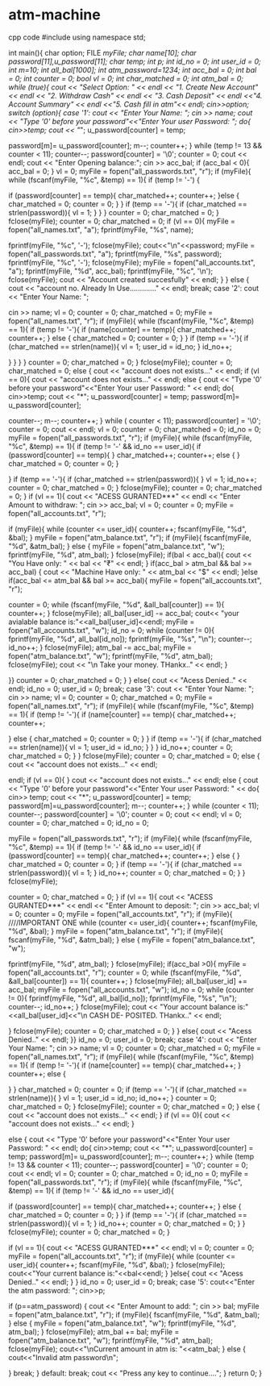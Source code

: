 # atm-machine
cpp code 
#include<iostream> using namespace std;

 int main(){
 char option;
FILE *myFile;
char name[10];
char password[11],u_password[11];
char temp;
int p;
int id_no = 0;
int user_id = 0;
int m=10;
int all_bal[1000];
int atm_password=1234;
int acc_bal = 0;
int bal = 0;
int counter = 0;
bool vl = 0;
int char_matched = 0;
int atm_bal = 0;
  while (true){
 cout << "Select Option: "
 << endl << "1. Create New Account"
 << endl << "2. Withdraw Cash"
 << endl << "3. Cash Deposit"
 << endl <<"4. Account Summary"
 << endl <<"5. Cash fill in atm"<< endl;
 cin>>option;
 switch (option){
 case '1':
 cout << "Enter Your Name: ";
 cin >> name;
 cout << "Type '0' before your password"<<"Enter Your user Password: ";
 do{
 cin>>temp;
 cout << "*";
 u_password[counter] = temp;

  password[m]= u_password[counter];
 m--;
 counter++;
 } while (temp != 13 && counter < 11);
 counter--;
 password[counter] = '\0';
 counter = 0;
 cout << endl;
 cout << "Enter Opening balance:";
 cin >> acc_bal;
 if (acc_bal < 0){
 acc_bal = 0;
}
vl = 0;
  myFile = fopen("all_passwords.txt", "r");
 if (myFile){
 while (fscanf(myFile, "%c", &temp) == 1){
 if (temp != '-')
 {

  if (password[counter] == temp){
 char_matched++;
 counter++;
 }else {
 char_matched = 0;
 counter = 0;
 }
}
  if (temp == '-'){
 if (char_matched == strlen(password)){
 vl = 1;
 }
  }
}
counter = 0;
char_matched = 0;
  }
 fclose(myFile);
 counter = 0;
 char_matched = 0;
 if (vl == 0){
 myFile = fopen("all_names.txt", "a");
 fprintf(myFile, "%s", name);

  fprintf(myFile, "%c", '-');
 fclose(myFile);
 cout<<"\n"<<password;
 myFile = fopen("all_passwords.txt", "a");
 fprintf(myFile, "%s", password);
 fprintf(myFile, "%c", '-');
 fclose(myFile);
 myFile = fopen("all_accounts.txt", "a");
 fprintf(myFile, "%d", acc_bal);
 fprintf(myFile, "%c", '\n');
 fclose(myFile);
  cout << "Account created succesfully" << endl;
}
}
 else {
 cout << "account no. Already In Use............." << endl;
 break;
 case '2':
 cout << "Enter Your Name: ";

  cin >> name;
 vl = 0;
 counter = 0;
 char_matched = 0;
 myFile = fopen("all_names.txt", "r");
 if (myFile){
 while (fscanf(myFile, "%c", &temp) == 1){
 if (temp != '-'){
 if (name[counter] == temp){
 char_matched++;
 counter++;
 }
 else {
 char_matched = 0;
 counter = 0;
 }
 }
 if (temp == '-'){
 if (char_matched == strlen(name)){
 vl = 1;
 user_id = id_no;
 }
 id_no++;

  } }
}
}
counter = 0;
 char_matched = 0;
  }
 fclose(myFile);
 counter = 0;
 char_matched = 0;
 else {
 cout << "account does not exists..." << endl;
 if (vl == 0){
 cout << "account does not exists..." << endl;
 else {
 cout << "Type '0' before your password"<<"Enter Your user Password: " <<
 endl;
 do{
 cin>>temp;
 cout << "*";
 u_password[counter] = temp;
 password[m]= u_password[counter];

  counter--;
m--;
 counter++;
 } while ( counter < 11);
  password[counter] = '\0';
 counter = 0;
 cout << endl;
 vl = 0;
 counter = 0;
 char_matched = 0;
 id_no = 0;
 myFile = fopen("all_passwords.txt", "r");
 if (myFile){
 while (fscanf(myFile, "%c", &temp) == 1){
 if (temp != '-' && id_no == user_id){
 if (password[counter] == temp){
 }
char_matched++;
 counter++;
  else {
 }
char_matched = 0;
 counter = 0;
  }

  }
if (temp == '-'){
 if (char_matched == strlen(password)){
 }
vl = 1;
  id_no++;
 counter = 0;
 char_matched = 0;
 }
  fclose(myFile);
 counter = 0;
 char_matched = 0;
 }
 if (vl == 1){
 cout << "ACESS GURANTED***" << endl
 << "Enter Amount to withdraw: ";
 cin >> acc_bal;
 vl = 0;
 counter = 0;
 myFile = fopen("all_accounts.txt", "r");

  if (myFile){
 while (counter <= user_id){
 counter++;
 fscanf(myFile, "%d", &bal);
 }
myFile = fopen("atm_balance.txt", "r");
  if (myFile){
 fscanf(myFile, "%d", &atm_bal);
 } else {
 myFile = fopen("atm_balance.txt", "w");
 fprintf(myFile, "%d", atm_bal);
 }
 fclose(myFile);
 if(bal < acc_bal){
 cout << "You Have only: " << bal << "₹" << endl;
 }
 if(acc_bal > atm_bal && bal >= acc_bal) {
 cout << "Machine Have only: " << atm_bal << "$" << endl;
 }else if(acc_bal <= atm_bal && bal >= acc_bal){
 myFile = fopen("all_accounts.txt", "r");

  counter = 0;
 while (fscanf(myFile, "%d", &all_bal[counter]) == 1){
 counter++;
 }
 fclose(myFile);
 all_bal[user_id] -= acc_bal;
 cout<< "your avialable balance is:"<<all_bal[user_id]<<endl;
 myFile = fopen("all_accounts.txt", "w");
 id_no = 0;
 while (counter != 0){
 fprintf(myFile, "%d", all_bal[id_no]);
 fprintf(myFile, "%s", "\n");
 counter--;
 id_no++;
 }
 fclose(myFile);
atm_bal -= acc_bal;
  myFile = fopen("atm_balance.txt", "w");
 fprintf(myFile, "%d", atm_bal);
 fclose(myFile);
 cout << "\n Take your money. THankx.." << endl;
 }

  }}
counter = 0;
 char_matched = 0;
 }
 } else{
 cout << "Acess Denied.." << endl;
  id_no = 0;
 user_id = 0;
 break;
 case '3':
 cout << "Enter Your Name: ";
 cin >> name;
 vl = 0;
 counter = 0;
 char_matched = 0;
 myFile = fopen("all_names.txt", "r");
 if (myFile){
 while (fscanf(myFile, "%c", &temp) == 1){
 if (temp != '-'){
 if (name[counter] == temp){
 char_matched++;
 counter++;

  }
 else {
 char_matched = 0;
 counter = 0;
 }
 }
 if (temp == '-'){
 if (char_matched == strlen(name)){
 vl = 1;
 user_id = id_no;
 }
  } }
id_no++;
counter = 0;
 char_matched = 0;
 }
 }
 fclose(myFile);
 counter = 0;
 char_matched = 0;
 else {
 cout << "account does not exists..." << endl;

  endl;
if (vl == 0){
 }
cout << "account does not exists..." << endl;
 else {
 cout << "Type '0' before your password"<<"Enter Your user Password: " <<
  do{
 cin>> temp;
 cout << "*";
 u_password[counter] = temp;
 password[m]=u_password[counter];
 m--;
 counter++;
 } while (counter < 11);
 counter--;
 password[counter] = '\0';
 counter = 0;
 cout << endl;
 vl = 0;
 counter = 0;
 char_matched = 0;
 id_no = 0;

  myFile = fopen("all_passwords.txt", "r");
 if (myFile){
 while (fscanf(myFile, "%c", &temp) == 1){
 if (temp != '-' && id_no == user_id){
 if (password[counter] == temp){
 char_matched++;
 counter++;
 }
 else {
 }
char_matched = 0;
 counter = 0;
  }
 if (temp == '-'){
 if (char_matched == strlen(password)){
 vl = 1;
 }
 id_no++;
 counter = 0;
 char_matched = 0;
 }
 }
 fclose(myFile);

  counter = 0;
 char_matched = 0;
 }
 if (vl == 1){
 cout << "ACESS GURANTED***" << endl
 << "Enter Amount to deposit: ";
 cin >> acc_bal;
 vl = 0;
 counter = 0;
 myFile = fopen("all_accounts.txt", "r");
 if (myFile){ ////IMPORTANT ONE
 while (counter <= user_id){
 counter++;
 fscanf(myFile, "%d", &bal);
 }
myFile = fopen("atm_balance.txt", "r");
  if (myFile){
 fscanf(myFile, "%d", &atm_bal);
 } else {
 myFile = fopen("atm_balance.txt", "w");

  fprintf(myFile, "%d", atm_bal);
 }
 fclose(myFile);
 if(acc_bal >0){
 myFile = fopen("all_accounts.txt", "r");
 counter = 0;
 while (fscanf(myFile, "%d", &all_bal[counter]) == 1){
 counter++;
 }
 fclose(myFile);
 all_bal[user_id] += acc_bal;
 myFile = fopen("all_accounts.txt", "w");
 id_no = 0;
 while (counter != 0){
 fprintf(myFile, "%d", all_bal[id_no]);
 fprintf(myFile, "%s", "\n");
 counter--;
 id_no++;
 }
 fclose(myFile);
 cout << "Your account balance is:"<<all_bal[user_id]<<"\n CASH DE-
 POSITED. THankx.." << endl;

  }
 fclose(myFile);
 counter = 0;
 char_matched = 0;
 }
 } else{
 cout << "Acess Denied.." << endl;
 }}
 id_no = 0;
 user_id = 0;
 break;
 case '4':
 cout << "Enter Your Name: ";
 cin >> name; vl = 0;
 counter = 0;
 char_matched = 0;
 myFile = fopen("all_names.txt", "r");
 if (myFile){
 while (fscanf(myFile, "%c", &temp) == 1){
 if (temp != '-'){
 if (name[counter] == temp){
 char_matched++;
 }
counter++;
  else {

  }
}
char_matched = 0;
 counter = 0;
   if (temp == '-'){
 if (char_matched == strlen(name)){
 }
vl = 1;
 user_id = id_no;
  id_no++;
 }
counter = 0;
 char_matched = 0;
  }
 fclose(myFile);
 counter = 0;
 char_matched = 0;
 }
 else {
 cout << "account does not exists..." << endl;
 }
 if (vl == 0){
 cout << "account does not exists..." << endl;
 }

  else {
 cout << "Type '0' before your password"<<"Enter Your user Password:
 " << endl;
 do{
 cin>>temp;
 cout << "*";
 u_password[counter] = temp;
 password[m]= u_password[counter];
 m--;
 counter++;
 } while (temp != 13 && counter < 11);
 counter--;
 password[counter] = '\0';
 counter = 0;
 cout << endl;
 vl = 0;
 counter = 0;
 char_matched = 0;
 id_no = 0;
 myFile = fopen("all_passwords.txt", "r");
 if (myFile){
 while (fscanf(myFile, "%c", &temp) == 1){
 if (temp != '-' && id_no == user_id){

  if (password[counter] == temp){
 char_matched++;
 counter++;
 }
 else {
 char_matched = 0;
 counter = 0;
 }
 }
 if (temp == '-'){
 if (char_matched == strlen(password)){
 vl = 1;
 }
 id_no++;
 counter = 0;
 char_matched = 0;
 }
 }
 fclose(myFile);
 counter = 0;
 char_matched = 0;
 }

  if (vl == 1){
 cout << "ACESS GURANTED***" << endl;
 vl = 0;
 counter = 0;
 myFile = fopen("all_accounts.txt", "r");
 if (myFile){
 while (counter <= user_id){
 counter++;
 fscanf(myFile, "%d", &bal);
 }
 fclose(myFile);
 cout<<"Your current balance is:"<<bal<<endl;
 }
 }else{
 cout << "Acess Denied.." << endl;
 }
 }
 id_no = 0;
 user_id = 0;
 break;
 case '5':
 cout<<"Enter the atm password: ";
 cin>>p;

  if (p==atm_password)
 {
 cout << "Enter Amount to add: ";
 cin >> bal;
 myFile = fopen("atm_balance.txt", "r");
 if (myFile){
 fscanf(myFile, "%d", &atm_bal);
 } else {
 myFile = fopen("atm_balance.txt", "w");
 fprintf(myFile, "%d", atm_bal);
}
fclose(myFile);
atm_bal += bal;
   myFile = fopen("atm_balance.txt", "w");
 fprintf(myFile, "%d", atm_bal);
 fclose(myFile);
 cout<<"\nCurrent amount in atm is: "<<atm_bal;
 }
 else
 {
 cout<<"Invalid atm password\n";

 }
break;
}
 default:
 break;
cout << "Press any key to continue....";
 }
return 0; }
